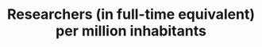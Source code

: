 ---
data_non_statistical: true
goal_meta_link: http://unstats.un.org/sdgs/files/metadata-compilation/Metadata-Goal-9.pdf
goal_meta_link_page: 9
graph: null
graph_status_notes: UNK
graph_title: Researchers (in full-time equivalent) per million inhabitants
graph_type: null
graph_type_description: null
has_metadata: false
indicator: 9.5.2
indicator_name: Researchers (in full-time equivalent) per million inhabitants
indicator_sort_order: 09-05-02
indicator_variable: null
layout: indicator
permalink: /9-5-2/
published: true
reporting_status: notstarted
sdg_goal: 9
source_active_1: true
source_notes_1: null
source_title_1: null
target: Enhance scientific research, upgrade the technological capabilities of industrial
  sectors in all countries, in particular developing countries, including, by 2030,
  encouraging innovation and substantially increasing the number of research and development
  workers per 1 million people and public and private research and development spending.
target_id: '9.5'
title: Researchers (in full-time equivalent) per million inhabitants
un_custodial_agency: UNESCO-UIS
un_designated_tier: '1'
variable_description: null
variable_notes: null
---